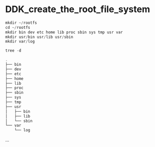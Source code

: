 # DDK_create_the_root_file_system

```C
mkdir ~/rootfs
cd ~/rootfs
mkdir bin dev etc home lib proc sbin sys tmp usr var
mkdir usr/bin usr/lib usr/sbin
mkdir var/log

tree -d

.
├── bin
├── dev
├── etc
├── home
├── lib
├── proc
├── sbin
├── sys
├── tmp
├── usr
│   ├── bin
│   ├── lib
│   └── sbin
└── var
    └── log
```

... </br>
